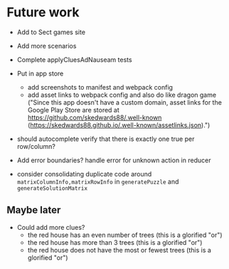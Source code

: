# Future work

- Add to Sect games site
- Add more scenarios
- Complete applyCluesAdNauseam tests

- Put in app store
  - add screenshots to manifest and webpack config
  - add asset links to webpack config and also do like dragon game ("Since this app doesn't have a custom domain, asset links for the Google Play Store are stored at https://github.com/skedwards88/.well-known (https://skedwards88.github.io/.well-known/assetlinks.json).")
- should autocomplete verify that there is exactly one true per row/column?
- Add error boundaries? handle error for unknown action in reducer
- consider consolidating duplicate code around `matrixColumnInfo,matrixRowInfo` in `generatePuzzle` and `generateSolutionMatrix`

## Maybe later

- Could add more clues?
  - the red house has an even number of trees (this is a glorified "or")
  - the red house has more than 3 trees (this is a glorified "or")
  - the red house does not have the most or fewest trees (this is a glorified "or")

